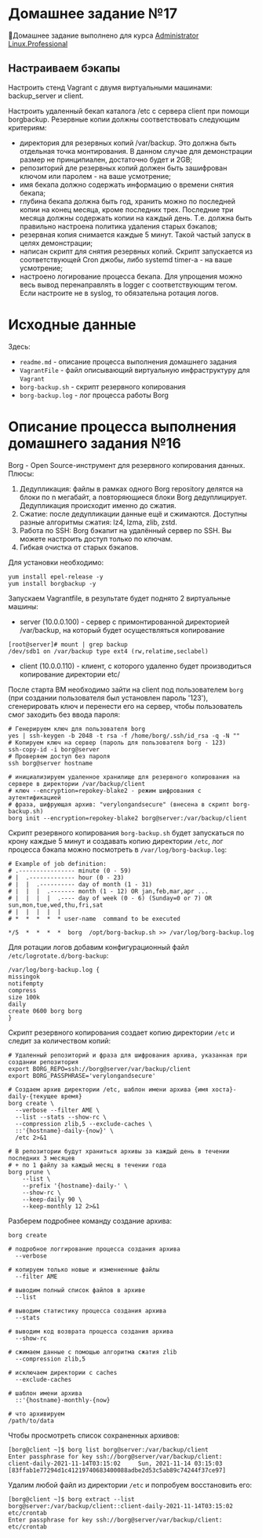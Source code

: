 # **Домашнее задание №17**

🔖Домашнее задание выполнено для курса [Administrator Linux.Professional](https://otus.ru/lessons/linux-professional/)

## **Настраиваем бэкапы**
 
Настроить стенд Vagrant с двумя виртуальными машинами: backup_server и client.

Настроить удаленный бекап каталога /etc c сервера client при помощи borgbackup. 
Резервные копии должны соответствовать следующим критериям:

- директория для резервных копий /var/backup. Это должна быть отдельная точка монтирования. 
В данном случае для демонстрации размер не принципиален, достаточно будет и 2GB;
- репозиторий дле резервных копий должен быть зашифрован ключом или паролем - на ваше усмотрение;
- имя бекапа должно содержать информацию о времени снятия бекапа;
- глубина бекапа должна быть год, хранить можно по последней копии на конец месяца, кроме последних трех. Последние три месяца должны содержать копии на каждый день. Т.е. должна быть правильно настроена политика удаления старых бэкапов;
- резервная копия снимается каждые 5 минут. Такой частый запуск в целях демонстрации;
- написан скрипт для снятия резервных копий. Скрипт запускается из соответствующей Cron джобы, либо systemd timer-а - на ваше усмотрение;
- настроено логирование процесса бекапа. Для упрощения можно весь вывод перенаправлять в logger с соответствующим тегом. Если настроите не в syslog, то обязательна ротация логов.

# **Исходные данные**

Здесь:
- `readme.md` - описание процесса выполнения домашнего задания
- `VagrantFile` - файл описывающий виртуальную инфраструктуру для `Vagrant`
- `borg-backup.sh` - скрипт резервного копирования
- `borg-backup.log` - лог процесса работы Borg

# **Описание процесса выполнения домашнего задания №16**

Borg - Open Source-инструмент для резервного копирования данных. Плюсы:
1. Дедупликация: файлы в рамках одного Borg repository делятся на блоки по n мегабайт, а повторяющиеся блоки Borg дедуплицирует. 
Дедупликация происходит именно до сжатия.
2. Сжатие: после дедупликации данные ещё и сжимаются. Доступны разные алгоритмы сжатия: lz4, lzma, zlib, zstd. 
3. Работа по SSH: Borg бэкапит на удалённый сервер по SSH. Вы можете настроить доступ только по ключам.
4. Гибкая очистка от старых бэкапов.

Для установки необходимо:
```
yum install epel-release -y
yum install borgbackup -y
```

Запускаем Vagrantfile, в результате будет поднято 2 виртуальные машины: 
 - server (10.0.0.100) - сервер с примонтированной директорией /var/backup, на который будет осуществляться копирование
 ```
[root@server]# mount | grep backup
/dev/sdb1 on /var/backup type ext4 (rw,relatime,seclabel)
```
 - client (10.0.0.110) - клиент, с которого удаленно будет производиться копирование директории etc/

После старта ВМ необходимо зайти на client под пользователем `borg` (при создании пользователя был установлен пароль '123'),
сгенерировать ключ и перенести его на сервер, чтобы пользователь смог заходить без ввода пароля:
```
# Генерируем ключ для пользователя borg
yes | ssh-keygen -b 2048 -t rsa -f /home/borg/.ssh/id_rsa -q -N ""
# Копируем ключ на сервер (пароль для пользователя borg - 123)
ssh-copy-id -i borg@server
# Проверяем доступ без пароля
ssh borg@server hostname

# инициализируем удаленное хранилище для резервного копирования на сервере в директории /var/backup/client
# ключ --encryption=repokey-blake2 - режим шифрования с аутентификацией
# фраза, шифрующая архив: "verylongandsecure" (внесена в скрипт borg-backup.sh)
borg init --encryption=repokey-blake2 borg@server:/var/backup/client
```

Скрипт резервного копирования `borg-backup.sh` будет запускаться по крону каждые 5 минут и создавать
копию директории `/etc`, лог процесса бэкапа можно посмотреть в `/var/log/borg-backup.log`:
```
# Example of job definition:
# .---------------- minute (0 - 59)
# |  .------------- hour (0 - 23)
# |  |  .---------- day of month (1 - 31)
# |  |  |  .------- month (1 - 12) OR jan,feb,mar,apr ...
# |  |  |  |  .---- day of week (0 - 6) (Sunday=0 or 7) OR sun,mon,tue,wed,thu,fri,sat
# |  |  |  |  |
# *  *  *  *  * user-name  command to be executed

*/5  *  *  *  *  borg  /opt/borg-backup.sh >> /var/log/borg-backup.log
```
Для ротации логов добавим конфигурационный файл `/etc/logrotate.d/borg-backup`:
```
/var/log/borg-backup.log {
missingok
notifempty
compress
size 100k
daily
create 0600 borg borg
}
```

Скрипт резервного копирования создает копию директории `/etc` и следит за количеством копий:
```
# Удаленный репозиторий и фраза для шифрования архива, указанная при создании репозитория
export BORG_REPO=ssh://borg@server/var/backup/client
export BORG_PASSPHRASE='verylongandsecure'

# Создаем архив директории /etc, шаблон имени архива {имя хоста}-daily-{текущее время}
borg create \
  --verbose --filter AME \
  --list --stats --show-rc \
  --compression zlib,5 --exclude-caches \
  ::'{hostname}-daily-{now}' \
  /etc 2>&1

# В репозитории будут храниться архивы за каждый день в течении последних 3 месяцев 
# + по 1 файлу за каждый месяц в течении года
borg prune \
    --list \
    --prefix '{hostname}-daily-' \
    --show-rc \
    --keep-daily 90 \
    --keep-monthly 12 2>&1
```
Разберем подробнее команду создание архива:
```
borg create
 
# подробное логгирование процесса создания архива
  --verbose
 
# копируем только новые и изменненные файлы
  --filter AME
 
# выводим полный список файлов в архиве
  --list
 
# выводим статистику процесса создания архива
  --stats
 
# выводим код возврата процесса создания архива
  --show-rc
 
# сжимаем данные с помощью алгоритма сжатия zlib
  --compression zlib,5
 
# исключаем директории с caches
  --exclude-caches
  
# шаблон имени архива
  ::'{hostname}-monthly-{now}
 
# что архивируем
/path/to/data
```

Чтобы просмотреть список сохраненных архивов:
```
[borg@client ~]$ borg list borg@server:/var/backup/client                                     
Enter passphrase for key ssh://borg@server/var/backup/client:
client-daily-2021-11-14T03:15:02     Sun, 2021-11-14 03:15:03 [83ffab1e77294d1c41219740683400088adbe2d53c5ab89c74244f37ce97]
```

Удалим любой файл из директории `/etc` и попробуем восстановить его:
```
[borg@client ~]$ borg extract --list borg@server:/var/backup/client::client-daily-2021-11-14T03:15:02 etc/crontab
Enter passphrase for key ssh://borg@server/var/backup/client:
etc/crontab
```



